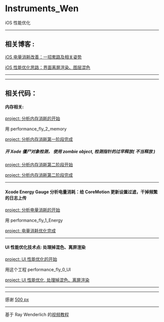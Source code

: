 # Instruments_Wen
iOS 性能优化


<hr>





相关博客 :
-









[iOS 电量消耗改善：一招套路及相关姿势](https://juejin.im/post/5bfce9305188255362443ac5)

[iOS 性能优化思路：界面离屏渲染、图层混色](https://juejin.im/post/5bf26cd36fb9a049a5707fdd)







<hr>

<hr>


相关代码：
-


#### 内存相关: 




[project:   分析内存消耗的开始](https://github.com/BoxDengJZ/Instruments_Wen/archive/v1.3.2.zip)

用 performance_fly_2_memory

[project:   分析内存消耗第一阶段完成](https://github.com/BoxDengJZ/Instruments_Wen/archive/v1.3.3.zip)





##### 开 Xode 僵尸对象检测， 使用 zombie object, 检测指针的过早释放( 不当释放 )


[project:   分析内存消耗第二阶段开始](https://github.com/BoxDengJZ/Instruments_Wen/archive/v1.3.4.zip)



[project:   分析内存消耗第二阶段完成](https://github.com/BoxDengJZ/Instruments_Wen/archive/v1.3.5.zip)

<hr>





#### Xcode Energy Gauge 分析电量消耗：给 CoreMotion 更新设置过滤，干掉频繁的日志上传


[project:   分析电量消耗的开始](https://github.com/BoxDengJZ/Instruments_Wen/archive/v1.2.0.zip)

用 performance_fly_1_Energy

[project:   电量消耗优化完成](https://github.com/BoxDengJZ/Instruments_Wen/archive/v1.3.0.zip)

<hr>



#### UI 性能优化技术点: 处理掉混色、离屏渲染



[project:   UI 性能优化的开始](https://github.com/BoxDengJZ/Instruments_Wen/archive/v1.0.0.zip)

用这个工程 performance_fly_0_UI

[project:   UI 性能优化, 处理掉混色、离屏渲染](https://github.com/BoxDengJZ/Instruments_Wen/archive/v1.1.0.zip)







<hr>


<hr>



感谢 [500 px](https://github.com/500px/legacy-api-documentation)



<hr>


基于 Ray Wenderlich 的[视频教程](https://www.raywenderlich.com/5176-practical-instruments)
